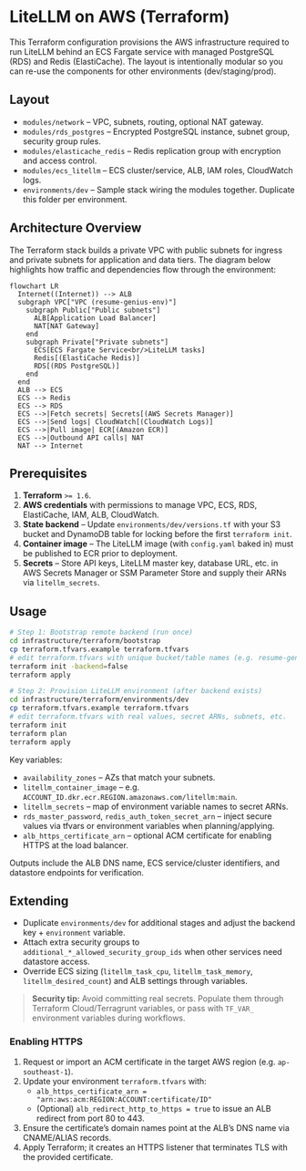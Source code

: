 # LiteLLM on AWS (Terraform)

This Terraform configuration provisions the AWS infrastructure required to run LiteLLM behind an ECS Fargate service with managed PostgreSQL (RDS) and Redis (ElastiCache). The layout is intentionally modular so you can re-use the components for other environments (dev/staging/prod).

## Layout

- `modules/network` – VPC, subnets, routing, optional NAT gateway.
- `modules/rds_postgres` – Encrypted PostgreSQL instance, subnet group, security group rules.
- `modules/elasticache_redis` – Redis replication group with encryption and access control.
- `modules/ecs_litellm` – ECS cluster/service, ALB, IAM roles, CloudWatch logs.
- `environments/dev` – Sample stack wiring the modules together. Duplicate this folder per environment.

## Architecture Overview

The Terraform stack builds a private VPC with public subnets for ingress and private subnets for application and data tiers. The diagram below highlights how traffic and dependencies flow through the environment:

```mermaid
flowchart LR
  Internet((Internet)) --> ALB
  subgraph VPC["VPC (resume-genius-env)"]
    subgraph Public["Public subnets"]
      ALB[Application Load Balancer]
      NAT[NAT Gateway]
    end
    subgraph Private["Private subnets"]
      ECS[ECS Fargate Service<br/>LiteLLM tasks]
      Redis[(ElastiCache Redis)]
      RDS[(RDS PostgreSQL)]
    end
  end
  ALB --> ECS
  ECS --> Redis
  ECS --> RDS
  ECS -->|Fetch secrets| Secrets[(AWS Secrets Manager)]
  ECS -->|Send logs| CloudWatch[(CloudWatch Logs)]
  ECS -->|Pull image| ECR[(Amazon ECR)]
  ECS -->|Outbound API calls| NAT
  NAT --> Internet
```

## Prerequisites

1. **Terraform** `>= 1.6`.
2. **AWS credentials** with permissions to manage VPC, ECS, RDS, ElastiCache, IAM, ALB, CloudWatch.
3. **State backend** – Update `environments/dev/versions.tf` with your S3 bucket and DynamoDB table for locking before the first `terraform init`.
4. **Container image** – The LiteLLM image (with `config.yaml` baked in) must be published to ECR prior to deployment.
5. **Secrets** – Store API keys, LiteLLM master key, database URL, etc. in AWS Secrets Manager or SSM Parameter Store and supply their ARNs via `litellm_secrets`.

## Usage

```bash
# Step 1: Bootstrap remote backend (run once)
cd infrastructure/terraform/bootstrap
cp terraform.tfvars.example terraform.tfvars
# edit terraform.tfvars with unique bucket/table names (e.g. resume-genius-tf-state-ap-sg / resume-genius-tf-lock-ap-sg)
terraform init -backend=false
terraform apply

# Step 2: Provision LiteLLM environment (after backend exists)
cd infrastructure/terraform/environments/dev
cp terraform.tfvars.example terraform.tfvars
# edit terraform.tfvars with real values, secret ARNs, subnets, etc.
terraform init
terraform plan
terraform apply
```

Key variables:

- `availability_zones` – AZs that match your subnets.
- `litellm_container_image` – e.g. `ACCOUNT_ID.dkr.ecr.REGION.amazonaws.com/litellm:main`.
- `litellm_secrets` – map of environment variable names to secret ARNs.
- `rds_master_password`, `redis_auth_token_secret_arn` – inject secure values via tfvars or environment variables when planning/applying.
- `alb_https_certificate_arn` – optional ACM certificate for enabling HTTPS at the load balancer.

Outputs include the ALB DNS name, ECS service/cluster identifiers, and datastore endpoints for verification.

## Extending

- Duplicate `environments/dev` for additional stages and adjust the backend key + `environment` variable.
- Attach extra security groups to `additional_*_allowed_security_group_ids` when other services need datastore access.
- Override ECS sizing (`litellm_task_cpu`, `litellm_task_memory`, `litellm_desired_count`) and ALB settings through variables.

> **Security tip:** Avoid committing real secrets. Populate them through Terraform Cloud/Terragrunt variables, or pass with `TF_VAR_` environment variables during workflows.

### Enabling HTTPS

1. Request or import an ACM certificate in the target AWS region (e.g. `ap-southeast-1`).
2. Update your environment `terraform.tfvars` with:
   - `alb_https_certificate_arn = "arn:aws:acm:REGION:ACCOUNT:certificate/ID"`
   - (Optional) `alb_redirect_http_to_https = true` to issue an ALB redirect from port 80 to 443.
3. Ensure the certificate’s domain names point at the ALB’s DNS name via CNAME/ALIAS records.
4. Apply Terraform; it creates an HTTPS listener that terminates TLS with the provided certificate.
